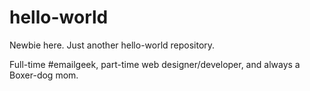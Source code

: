 # hello-world
Newbie here. Just another hello-world repository. 

Full-time #emailgeek, part-time web designer/developer, and always a Boxer-dog mom. 
